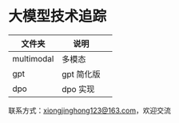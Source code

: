 # 大模型技术追踪


| 文件夹        | 说明 |  |
|------------|--|----|
| multimodal | 多模态| 
| gpt | gpt 简化版| 
| dpo | dpo 实现| 


联系方式：xiongjinghong123@163.com，欢迎交流




